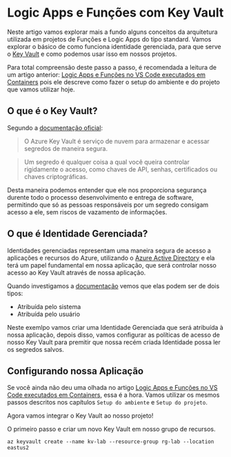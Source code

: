 # Logic Apps e Funções com Key Vault

Neste artigo vamos explorar mais a fundo alguns conceitos da arquitetura utilizada em projetos de Funções e Logic Apps do tipo standard. Vamos explorar o básico de como funciona identidade gerenciada, para que serve o [Key Vault](https://azure.microsoft.com/services/key-vault/) e como podemos usar isso em nossos projetos.

Para total compreensão deste passo a passo, é recomendada a leitura de um artigo anterior: [Logic Apps e Funções no VS Code executados em Containers](https://techcommunity.microsoft.com/t5/desenvolvedores-br/logic-apps-e-fun%C3%A7%C3%B5es-no-vs-code-executados-em-containers/ba-p/3600411) pois ele descreve como fazer o setup do ambiente e do projeto que vamos utilizar hoje.

## O que é o Key Vault?

Segundo a [documentação oficial](https://docs.microsoft.com/azure/key-vault/general/basic-concepts):

> O Azure Key Vault é serviço de nuvem para armazenar e acessar segredos de maneira segura.

> Um segredo é qualquer coisa a qual você queira controlar rigidamente o acesso, como chaves de API, senhas, certificados ou chaves criptográficas.

Desta maneira podemos entender que ele nos proporciona segurança durente todo o processo desenvolvimento e entrega de software, permitindo que só as pessoas responsáveis por um segredo consigam acesso a ele, sem riscos de vazamento de informações.

## O que é Identidade Gerenciada?

Identidades gerenciadas representam uma maneira segura de acesso a aplicações e recursos do Azure, utilizando o [Azure Active Directory](https://azure.microsoft.com/services/active-directory) e ela terá um papel fundamental em nossa aplicação, que será controlar nosso acesso ao Key Vault através de nossa aplicação.

Quando investigamos a [documentação](https://docs.microsoft.com/azure/active-directory/managed-identities-azure-resources/overview) vemos que elas podem ser de dois tipos:

- Atribuída pelo sistema
- Atribuída pelo usuário

Neste exemlpo vamos criar uma Identidade Gerenciada que será atribuída à nossa aplicação, depois disso, vamos configurar as políticas de acesso de nosso Key Vault para premitir que nossa recém criada Identidade possa ler os segredos salvos.

## Configurando nossa Aplicação

Se você ainda não deu uma olhada no artigo [Logic Apps e Funções no VS Code executados em Containers](https://techcommunity.microsoft.com/t5/desenvolvedores-br/logic-apps-e-fun%C3%A7%C3%B5es-no-vs-code-executados-em-containers/ba-p/3600411), essa é a hora. Vamos utilizar os mesmos passos descritos nos capítulos `Setup do ambiente` e `Setup do projeto`.

Agora vamos integrar o Key Vault ao nosso projeto!

O primeiro passo e criar um novo Key Vault em nosso grupo de recursos.

```azurecli
az keyvault create --name kv-lab --resource-group rg-lab --location eastus2
```
